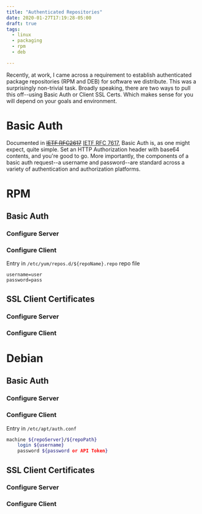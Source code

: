 ```yaml
---
title: "Authenticated Repositories"
date: 2020-01-27T17:19:28-05:00
draft: true
tags:
  - linux
  - packaging
  - rpm
  - deb

---
```

Recently, at work, I came across a requirement to establish authenticated package repositories (RPM and DEB) for software we distribute. This was a surprisingly non-trivial task. Broadly speaking, there are two ways to pull this off--using Basic Auth or Client SSL Certs. Which makes sense for you will depend on your goals and environment.

# Basic Auth
Documented in ~~[IETF RFC2617](https://tools.ietf.org/html/rfc2617)~~ [IETF RFC 7617](https://tools.ietf.org/html/rfc7617), Basic Auth is, as one might expect, quite simple. Set an HTTP Authorization header with base64 contents, and you're good to go. More importantly, the components of a basic auth request--a username and password--are standard across a variety of authentication and authorization platforms. 

# RPM
## Basic Auth
### Configure Server
### Configure Client
Entry in `/etc/yum/repos.d/${repoName}.repo` repo file
```
username=user
password=pass
```
## SSL Client Certificates
### Configure Server
### Configure Client

# Debian
## Basic Auth
### Configure Server
### Configure Client
Entry in `/etc/apt/auth.conf`
``` bash
machine ${repoServer}/${repoPath}
    login ${username}
    password ${password or API Token}
```

## SSL Client Certificates
### Configure Server
### Configure Client
